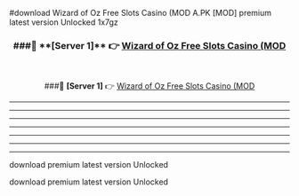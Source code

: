 #download Wizard of Oz Free Slots Casino (MOD A.PK [MOD] premium latest version Unlocked 1x7gz 



<div align="center">
<h3>###🔹 **[Server 1]** 👉 <a href="https://download1apk.web.app/">Wizard of Oz Free Slots Casino (MOD</a></h3><br>


###🔹 **[Server 1]** 👉 <a href="https://download1apk.web.app/">Wizard of Oz Free Slots Casino (MOD</a></h3>
</div>



----------------------------------------------------------

----------------------------------------------------------

----------------------------------------------------------

----------------------------------------------------------

----------------------------------------------------------

----------------------------------------------------------

----------------------------------------------------------

download premium latest version Unlocked

download premium latest version Unlocked
